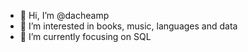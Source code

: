 - 👋 Hi, I’m @dacheamp
- 👀 I’m interested in books, music, languages and data
- 🌱 I’m currently focusing on SQL

<!---
dacheamp/dacheamp is a ✨ special ✨ repository because its `README.md` (this file) appears on your GitHub profile.
You can click the Preview link to take a look at your changes.
--->
